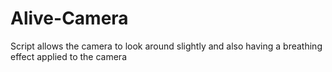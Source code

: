 # Alive-Camera
Script allows the camera to look around slightly and also having a breathing effect applied to the camera 
